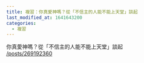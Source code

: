```yaml
---
title: 複習：你真愛神嗎？從「不信主的人能不能上天堂」談起
last_modified_at: 1641643200
categories:
  - 複習
---
```


<p>你真愛神嗎？從「不信主的人能不能上天堂」談起<br>
<a href="/posts/269192360" target="_blank">/posts/269192360</a></p>

<p>&nbsp;</p>

